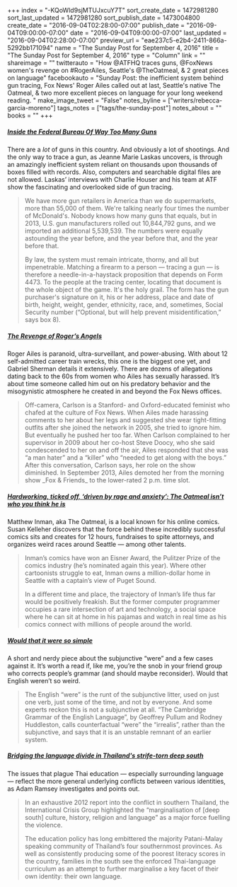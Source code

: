 +++
index = "-KQoWld9sjMTUJxcuY7T"
sort_create_date = 1472981280
sort_last_updated = 1472981280
sort_publish_date = 1473004800
create_date = "2016-09-04T02:28:00-07:00"
publish_date = "2016-09-04T09:00:00-07:00"
date = "2016-09-04T09:00:00-07:00"
last_updated = "2016-09-04T02:28:00-07:00"
preview_url = "eae237c5-e2b4-2411-866a-5292bb171094"
name = "The Sunday Post for September 4, 2016"
title = "The Sunday Post for September 4, 2016"
type = "Column"
link = ""
shareimage = ""
twitterauto = "How @ATFHQ traces guns, @FoxNews women's revenge on #RogerAiles, Seattle's @TheOatmeal, & 2 great pieces on language"
facebookauto = "Sunday Post: the inefficient system behind gun tracing, Fox News' Roger Ailes called out at last, Seattle's native The Oatmeal, & two more excellent pieces on language for your long weekend reading. "
make_image_tweet = "False"
notes_byline = ["writers/rebecca-garcia-moreno"]
tags_notes = ["tags/the-sunday-post"]
notes_about = ""
books = ""
+++
<h5><a href="http://www.gq.com/story/inside-federal-bureau-of-way-too-many-guns" title="Inside the Federal Bureau Of Way Too Many Guns">Inside the Federal Bureau Of Way Too Many Guns</a></h5>

There are a _lot_ of guns in this country. And obviously a lot of shootings. And the only way to trace a gun, as Jeanne Marie Laskas uncovers, is through an amazingly inefficient system reliant on thousands upon thousands of boxes filled with records. Also, computers and searchable digital files are not allowed. Laskas’ interviews with Charlie Houser and his team at ATF show the fascinating and overlooked side of gun tracing. 

<blockquote>
<p>We have more gun retailers in America than we do supermarkets, more than 55,000 of them. We're talking nearly four times the number of McDonald's. Nobody knows how many guns that equals, but in 2013, U.S. gun manufacturers rolled out 10,844,792 guns, and we imported an additional 5,539,539. The numbers were equally astounding the year before, and the year before that, and the year before that.</p>
<p>By law, the system must remain intricate, thorny, and all but impenetrable.
Matching a firearm to a person — tracing a gun — is therefore a needle-in-a-haystack proposition that depends on Form 4473. To the people at the tracing center, locating that document is the whole object of the game. It's the holy grail. The form has the gun purchaser's signature on it, his or her address, place and date of birth, height, weight, gender, ethnicity, race, and, sometimes, Social Security number (“Optional, but will help prevent misidentification,” says box 8).</p>
</blockquote> 

<h5><a href="http://nymag.com/daily/intelligencer/2016/09/how-fox-news-women-took-down-roger-ailes.html" title="The Revenge of Roger’s Angels">The Revenge of Roger’s Angels</a></h5>

Roger Ailes is paranoid, ultra-surveillant, and power-abusing. With about 12 self-admitted career train wrecks, this one is the biggest one yet, and Gabriel Sherman details it extensively. There are dozens of allegations dating back to the 60s from women who Ailes has sexually harassed. It’s about time someone called him out on his predatory behavior and the misogynistic atmosphere he created in and beyond the Fox News offices.

<blockquote>
Off-camera, Carlson is a Stanford- and Oxford-educated feminist who chafed at the culture of Fox News. When Ailes made harassing comments to her about her legs and suggested she wear tight-fitting outfits after she joined the network in 2005, she tried to ignore him. But eventually he pushed her too far. When Carlson complained to her supervisor in 2009 about her co-host Steve Doocy, who she said condescended to her on and off the air, Ailes responded that she was “a man hater” and a “killer” who “needed to get along with the boys.” After this conversation, Carlson says, her role on the show diminished. In September 2013, Ailes demoted her from the morning show _Fox & Friends_ to the lower-rated 2 p.m. time slot.
</blockquote>

<h5><a href="http://www.seattletimes.com/pacific-nw-magazine/hardworking-ticked-off-driven-by-rage-and-anxiety-the-oatmeal-isnt-who-you-think-he-is/" title="Hardworking, ticked off, ‘driven by rage and anxiety’: The Oatmeal isn’t who you think he is">Hardworking, ticked off, ‘driven by rage and anxiety’: The Oatmeal isn’t who you think he is</a></h5>

Matthew Inman, aka The Oatmeal, is a local known for his online comics. Susan Kelleher discovers that the force behind these incredibly successful comics sits and creates for 12 hours, fundraises to spite attorneys, and organizes weird races around Seattle — among other talents.

<blockquote>
<p>Inman’s comics have won an Eisner Award, the Pulitzer Prize of the comics industry (he’s nominated again this year). Where other cartoonists struggle to eat, Inman owns a million-dollar home in Seattle with a captain’s view of Puget Sound.</p>
<p>In a different time and place, the trajectory of Inman’s life thus far would be positively freakish. But the former computer programmer occupies a rare intersection of art and technology, a social space where he can sit at home in his pajamas and watch in real time as his comics connect with millions of people around the world.</p>
</blockquote>

<h5><a href="http://www.economist.com/news/books-and-arts/21704776-strange-tale-subjunctive-english-would-it-were-so-simple" title="Would that it were so simple">Would that it were so simple</a></h5>

A short and nerdy piece about the subjunctive “were” and a few cases against it. It’s worth a read if, like me, you’re the snob in your friend group who corrects people’s grammar (and should maybe reconsider). Would that English weren’t so weird. 

<blockquote>
The English “were” is the runt of the subjunctive litter, used on just one verb, just some of the time, and not by everyone. And some experts reckon this is not a subjunctive at all. “The Cambridge Grammar of the English Language”, by Geoffrey Pullum and Rodney Huddleston, calls counterfactual “were” the “irrealis”, rather than the subjunctive, and says that it is an unstable remnant of an earlier system.
</blockquote>

<h5><a href="https://www.theguardian.com/global-development/2016/aug/24/bridging-language-divide-thailand-muslim-patani-malay-schools-ethnic-tension" title="Bridging the language divide in Thailand's strife-torn deep south">Bridging the language divide in Thailand's strife-torn deep south</a></h5>

The issues that plague Thai education — especially surrounding language — reflect the more general underlying conflicts between various identities, as Adam Ramsey investigates and points out. 

<blockquote>
<p>In an exhaustive 2012 report into the conflict in southern Thailand, the International Crisis Group highlighted the “marginalisation of [deep south] culture, history, religion and language” as a major force fuelling the violence.</p>
<p>The education policy has long embittered the majority Patani-Malay speaking community of Thailand’s four southernmost provinces. As well as consistently producing some of the poorest literacy scores in the country, families in the south see the enforced Thai-language curriculum as an attempt to further marginalise a key facet of their own identity: their own language.</p>
</blockquote>